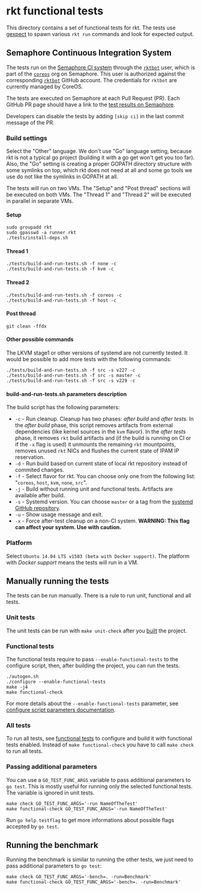 # rkt functional tests

This directory contains a set of functional tests for rkt.
The tests use [gexpect](https://github.com/coreos/gexpect) to spawn various `rkt run` commands and look for expected output.

## Semaphore Continuous Integration System

The tests run on the [Semaphore CI system](https://semaphoreci.com/) through the [`rktbot`](https://semaphoreci.com/rktbot) user, which is part of the [`coreos`](https://semaphoreci.com/coreos/) org on Semaphore.
This user is authorized against the corresponding [`rktbot`](https://github.com/rktbot) GitHub account.
The credentials for `rktbot` are currently managed by CoreOS.

The tests are executed on Semaphore at each Pull Request (PR).
Each GitHub PR page should have a link to the [test results on Semaphore](https://semaphoreci.com/coreos/rkt).

Developers can disable the tests by adding `[skip ci]` in the last commit message of the PR.

### Build settings

Select the "Other" language.
We don't use "Go" language setting, because rkt is not a typical go project (building it with a go get won't get you too far).
Also, the "Go" setting is creating a proper GOPATH directory structure with some symlinks on top, which rkt does not need at all and some go tools we use do not like the symlinks in GOPATH at all.

The tests will run on two VMs.
The "Setup" and "Post thread" sections will be executed on both VMs.
The "Thread 1" and "Thread 2" will be executed in parallel in separate VMs.

#### Setup

```
sudo groupadd rkt
sudo gpasswd -a runner rkt
./tests/install-deps.sh
```

#### Thread 1

```
./tests/build-and-run-tests.sh -f none -c
./tests/build-and-run-tests.sh -f kvm -c
```

#### Thread 2

```
./tests/build-and-run-tests.sh -f coreos -c
./tests/build-and-run-tests.sh -f host -c
```

#### Post thread

```
git clean -ffdx
```

#### Other possible commands

The LKVM stage1 or other versions of systemd are not currently tested.
It would be possible to add more tests with the following commands:

```
./tests/build-and-run-tests.sh -f src -s v227 -c
./tests/build-and-run-tests.sh -f src -s master -c
./tests/build-and-run-tests.sh -f src -s v229 -c
```

#### build-and-run-tests.sh parameters description

The build script has the following parameters:
- `-c` - Run cleanup. Cleanup has two phases: *after build* and *after tests*. In the *after build* phase, this script removes artifacts from external dependencies (like kernel sources in the `kvm` flavor). In the  *after tests* phase, it removes `rkt` build artifacts and (if the build is running on CI or if the `-x` flag is used) it unmounts the remaining `rkt` mountpoints, removes unused `rkt` NICs and flushes the current state of IPAM IP reservation.
- `-d` - Run build based on current state of local rkt repository instead of commited changes.
- `-f` - Select flavor for rkt. You can choose only one from the following list: "`coreos`, `host`, `kvm`, `none`, `src`".
- `-j` - Build without running unit and functional tests. Artifacts are available after build.
- `-s` - Systemd version. You can choose `master` or a tag from the [systemd GitHub repository](https://github.com/systemd/systemd).
- `-u` - Show usage message and exit.
- `-x` - Force after-test cleanup on a non-CI system. **WARNING: This flag can affect your system. Use with caution.**

### Platform

Select `Ubuntu 14.04 LTS v1503 (beta with Docker support)`.
The platform with *Docker support* means the tests will run in a VM.

## Manually running the tests

The tests can be run manually. There is a rule to run unit, functional and all tests.

### Unit tests

The unit tests can be run with `make unit-check` after you [built](../Documentation/hacking.md#building-rkt) the project.

### Functional tests

The functional tests require to pass `--enable-functional-tests` to the configure script, then, after building the project, you can run the tests.

```
./autogen.sh
./configure --enable-functional-tests
make -j4
make functional-check
```

For more details about the `--enable-functional-tests` parameter, see [configure script parameters documentation](../Documentation/build-configure.md#--enable-functional-tests).

### All tests

To run all tests, see [functional tests](./README.md#functional-tests) to configure and build it with functional tests enabled. Instead of `make functional-check` you have to call `make check` to run all tests.

### Passing additional parameters

You can use a `GO_TEST_FUNC_ARGS` variable to pass additional parameters to `go test`.
This is mostly useful for running only the selected functional tests.
The variable is ignored in unit tests.

```
make check GO_TEST_FUNC_ARGS='-run NameOfTheTest'
make functional-check GO_TEST_FUNC_ARGS='-run NameOfTheTest'
```

Run `go help testflag` to get more informations about possible flags accepted by `go test`.

## Running the benchmark

Running the benchmark is similar to running the other tests, we just need to pass additional
parameters to `go test`:

```
make check GO_TEST_FUNC_ARGS='-bench=. -run=Benchmark'
make functional-check GO_TEST_FUNC_ARGS='-bench=. -run=Benchmark'
```
